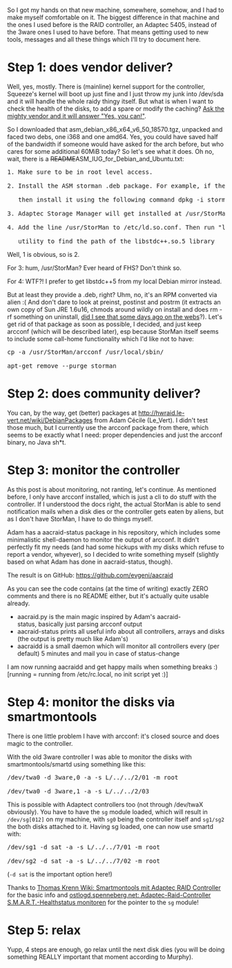 <html><body><p>So I got my hands on that new machine, somewhere, somehow, and I had to make myself comfortable on it. The biggest difference in that machine and the ones I used before is the RAID controller, an ﻿Adaptec 5405, instead of the 3ware ones I used to have before. That means getting used to new tools, messages and all these things which I'll try to document here.

</p><h1>Step 1: does vendor deliver?</h1>

Well, yes, mostly. There is (mainline) kernel support for the controller, Squeeze's kernel will boot up just fine and I just throw my junk into /dev/sda and it will handle the whole raidy thingy itself. But what is when I want to check the health of the disks, to add a spare or modify the caching? <a href="http://ask.adaptec.com/scripts/adaptec_tic.cfg/php.exe/enduser/std_adp.php?p_faqid=17008">Ask the mighty vendor and it will answer "Yes, you can!"</a>.



So I downloaded that ﻿asm_debian_x86_x64_v6_50_18570.tgz, unpacked and faced two debs, one i368 and one amd64. Yes, you could have saved half of the bandwidth if someone would have asked for the arch before, but who cares for some additional 60MiB today? So let's see what it does. Oh no, wait, there is a <del>README﻿</del>ASM_IUG_for_Debian_and_Ubuntu.txt:

<pre>1. Make sure to be in root level access.

2. Install the ASM storman .deb package. For example, if the package is storman_6.50-18570_i386.deb,

   then install it using the following command dpkg -i storman_6.50-18570_i386.deb

3. Adaptec Storage Manager will get installed at /usr/StorMan

4. Add the line /usr/StorMan to /etc/ld.so.conf. Then run "ldconfig". This is needed for the arcconf

   utility to find the path of the libstdc++.so.5 library</pre>

Well, 1 is obvious, so is 2.

For 3: hum, /usr/StorMan? Ever heard of FHS? Don't think so.

For 4: WTF?! I prefer to get libstdc++5 from my local Debian mirror instead.



But at least they provide a .deb, right? Uhm, no, it's an RPM converted via alien :( And don't dare to look at preinst, postinst and postrm (it extracts an own copy of Sun JRE 1.6u16, chmods around wildly on install and does rm -rf something on uninstall, <a href="https://github.com/MrMEEE/bumblebee/commit/a047be85247755cdbe0acce6f1dafc8beb84f2ac">did I see that some days ago on the webs</a>?). Let's get rid of that package as soon as possible, I decided, and just keep arcconf (which will be described later), esp because StorMan itself seems to include some call-home functionality which I'd like not to have:

<pre>cp -a /usr/StorMan/arcconf /usr/local/sbin/

apt-get remove --purge storman</pre>

<h1>Step 2: does community deliver?</h1>

You can, by the way, get (better) packages at <a href="http://hwraid.le-vert.net/wiki/DebianPackages">http://hwraid.le-vert.net/wiki/DebianPackages</a> from ﻿Adam Cécile (Le_Vert). I didn't test those much, but I currently use the arcconf package from there, which seems to be exactly what I need: proper dependencies and just the arcconf binary, no Java sh*t.

<h1>Step 3: monitor the controller</h1>

As this post is about monitoring, not ranting, let's continue. As mentioned before, I only have arcconf installed, which is just a cli to do stuff with the controller. If I understood the docs right, the actual StorMan is able to send notification mails when a disk dies or the controller gets eaten by aliens, but as I don't have StorMan, I have to do things myself.



Adam has a aacraid-status package in his repository, which includes some minimalistic shell-daemon to monitor the output of arcconf. It didn't perfectly fit my needs (and had some hickups with my disks which refuse to report a vendor, whyever), so I decided to write something myself (slightly based on what Adam has done in aacraid-status, though).



The result is on GitHub: <a href="https://github.com/evgeni/aacraid">https://github.com/evgeni/aacraid</a>



As you can see the code contains (at the time of writing) exactly ZERO comments and there is no README either, but it's actually quite usable already.

<ul>

<li>aacraid.py is the main magic inspired by Adam's aacraid-status, basically just parsing arcconf output</li>

<li>aacraid-status prints all useful info about all controllers, arrays and disks (the output is pretty much like Adam's)</li>

<li>aacraidd is a small daemon which will monitor all controllers every (per default) 5 minutes and mail you in case of status-change</li>

</ul>

I am now running aacraidd and get happy mails when something breaks :) [running = running from /etc/rc.local, no init script yet :)]

<h1>Step 4: monitor the disks via smartmontools</h1>

There is one little problem I have with arcconf: it's closed source and does magic to the controller.



With the old 3ware controller I was able to monitor the disks with smartmontools/smartd using something like this:

<pre>/dev/twa0 -d 3ware,0 -a -s L/../../2/01 -m root

/dev/twa0 -d 3ware,1 -a -s L/../../2/03</pre>

This is possible with Adaptect controllers too (not through /dev/twaX obviously). You have to have the <code>sg</code> module loaded, which will result in <code>/dev/sg[012]</code> on my machine, with <code>sg0</code> being the controller itself and <code>sg1/sg2</code> the both disks attached to it. Having sg loaded, one can now use smartd with:

<pre>/dev/sg1 -d sat -a -s L/../../7/01 -m root

/dev/sg2 -d sat -a -s L/../../7/02 -m root</pre>

(<code>-d sat</code> is the important option here!)



Thanks to <a href="http://www.thomas-krenn.com/de/wiki/Smartmontools_mit_Adaptec_RAID_Controller">Thomas Krenn Wiki: Smartmontools mit Adaptec RAID Controller</a> for the basic info and <a href="https://ostlogd.spenneberg.net/wordpress/?p=664">ostlogd.spenneberg.net: Adaptec-Raid-Controller S.M.A.R.T.-Healthstatus monitoren</a> for the pointer to the <code>sg</code> module!

<h1>Step 5: relax</h1>

Yupp, 4 steps are enough, go relax until the next disk dies (you will be doing something REALLY important that moment according to Murphy).</body></html>